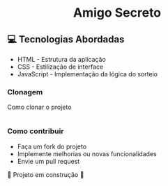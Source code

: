 <h1 align="center" style="font-weight: bold;">Amigo Secreto</h1>

<h2 id="technologies">💻 Tecnologias Abordadas</h2>

 
- HTML - Estrutura da aplicação
- CSS - Estilização de interface
- JavaScript - Implementação da lógica do sorteio



<h3>Clonagem</h3>

Como clonar o projeto

```bash

```

   <h3>Como contribuir</h3>

- Faça um fork do projeto
- Implemente melhorias ou novas funcionalidades
- Envie um pull request

 :construction: Projeto em construção :construction:

